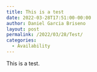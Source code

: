 ```yaml
---
title: This is a test
date: 2022-03-28T17:51:00-00:00
author: Daniel Garcia Briseno
layout: post
permalink: /2022/03/28/Test/
categories:
  - Availability
---
```


This is a test.
